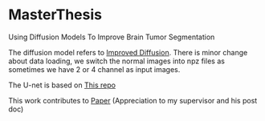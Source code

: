 # MasterThesis
Using Diffusion Models To Improve Brain Tumor Segmentation 

The diffusion model refers to [Improved Diffusion](https://github.com/openai/improved-diffusion). There is minor change about data loading, we switch the normal images into npz files as sometimes we have 2 or 4 channel as input images.

The U-net is based on [This repo](https://github.com/LeeJunHyun/Image_Segmentation)

This work contributes to [Paper](https://arxiv.org/abs/2305.07644) (Appreciation to my supervisor and his post doc)
